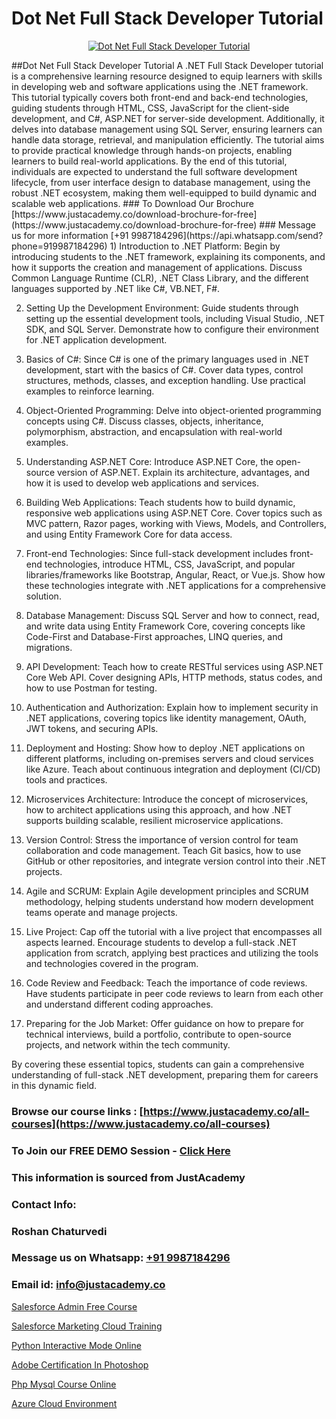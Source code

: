 # Dot Net Full Stack Developer Tutorial

<p align="center">
  <a href="https://justacademy.co/program-detail/full-stack-web-development">
    <img src="https://justacademy.co/storage2/program_images/1704700371.webp" alt="Dot Net Full Stack Developer Tutorial">
  </a>
</p>
##Dot Net Full Stack Developer Tutorial
A .NET Full Stack Developer tutorial is a comprehensive learning resource designed to equip learners with skills in developing web and software applications using the .NET framework. This tutorial typically covers both front-end and back-end technologies, guiding students through HTML, CSS, JavaScript for the client-side development, and C#, ASP.NET for server-side development. Additionally, it delves into database management using SQL Server, ensuring learners can handle data storage, retrieval, and manipulation efficiently. The tutorial aims to provide practical knowledge through hands-on projects, enabling learners to build real-world applications. By the end of this tutorial, individuals are expected to understand the full software development lifecycle, from user interface design to database management, using the robust .NET ecosystem, making them well-equipped to build dynamic and scalable web applications.
### To Download Our Brochure [https://www.justacademy.co/download-brochure-for-free](https://www.justacademy.co/download-brochure-for-free)
### Message us for more information [+91 9987184296](https://api.whatsapp.com/send?phone=919987184296)
1) Introduction to .NET Platform: Begin by introducing students to the .NET framework, explaining its components, and how it supports the creation and management of applications. Discuss Common Language Runtime (CLR), .NET Class Library, and the different languages supported by .NET like C#, VB.NET, F#.

2) Setting Up the Development Environment: Guide students through setting up the essential development tools, including Visual Studio, .NET SDK, and SQL Server. Demonstrate how to configure their environment for .NET application development.

3) Basics of C#: Since C# is one of the primary languages used in .NET development, start with the basics of C#. Cover data types, control structures, methods, classes, and exception handling. Use practical examples to reinforce learning.

4) Object-Oriented Programming: Delve into object-oriented programming concepts using C#. Discuss classes, objects, inheritance, polymorphism, abstraction, and encapsulation with real-world examples.

5) Understanding ASP.NET Core: Introduce ASP.NET Core, the open-source version of ASP.NET. Explain its architecture, advantages, and how it is used to develop web applications and services.

6) Building Web Applications: Teach students how to build dynamic, responsive web applications using ASP.NET Core. Cover topics such as MVC pattern, Razor pages, working with Views, Models, and Controllers, and using Entity Framework Core for data access.

7) Front-end Technologies: Since full-stack development includes front-end technologies, introduce HTML, CSS, JavaScript, and popular libraries/frameworks like Bootstrap, Angular, React, or Vue.js. Show how these technologies integrate with .NET applications for a comprehensive solution.

8) Database Management: Discuss SQL Server and how to connect, read, and write data using Entity Framework Core, covering concepts like Code-First and Database-First approaches, LINQ queries, and migrations.

9) API Development: Teach how to create RESTful services using ASP.NET Core Web API. Cover designing APIs, HTTP methods, status codes, and how to use Postman for testing.

10) Authentication and Authorization: Explain how to implement security in .NET applications, covering topics like identity management, OAuth, JWT tokens, and securing APIs.

11) Deployment and Hosting: Show how to deploy .NET applications on different platforms, including on-premises servers and cloud services like Azure. Teach about continuous integration and deployment (CI/CD) tools and practices.

12) Microservices Architecture: Introduce the concept of microservices, how to architect applications using this approach, and how .NET supports building scalable, resilient microservice applications.

13) Version Control: Stress the importance of version control for team collaboration and code management. Teach Git basics, how to use GitHub or other repositories, and integrate version control into their .NET projects.

14) Agile and SCRUM: Explain Agile development principles and SCRUM methodology, helping students understand how modern development teams operate and manage projects.

15) Live Project: Cap off the tutorial with a live project that encompasses all aspects learned. Encourage students to develop a full-stack .NET application from scratch, applying best practices and utilizing the tools and technologies covered in the program.

16) Code Review and Feedback: Teach the importance of code reviews. Have students participate in peer code reviews to learn from each other and understand different coding approaches.

17) Preparing for the Job Market: Offer guidance on how to prepare for technical interviews, build a portfolio, contribute to open-source projects, and network within the tech community.

By covering these essential topics, students can gain a comprehensive understanding of full-stack .NET development, preparing them for careers in this dynamic field.

### Browse our course links : [https://www.justacademy.co/all-courses](https://www.justacademy.co/all-courses) 
### To Join our FREE DEMO Session - [Click Here](https://www.justacademy.co/register-for-course-demo)


### This information is sourced from JustAcademy
### Contact Info:
### Roshan Chaturvedi
### Message us on Whatsapp: [+91 9987184296](https://api.whatsapp.com/send?phone=919987184296)
### Email id: [info@justacademy.co](mailto:info@justacademy.co)
                
[Salesforce Admin Free Course](https://www.linkedin.com/pulse/salesforce-admin-free-course-justacademy-beangaluru-fkm6c?trackingId=YqcyaaHwf%2F%2BYZOHD8pxo8Q%3D%3D&lipi=urn%3Ali%3Apage%3Ad_flagship3_company_admin%3Bhb2UV31rSJSFfTYND6hNBw%3D%3D)

[Salesforce Marketing Cloud Training](https://www.linkedin.com/pulse/salesforce-marketing-cloud-training-justacademy-ahmedabad-ybhke?trackingId=GkIwRpoorwQbya4kGVOtzw%3D%3D&lipi=urn%3Ali%3Apage%3Ad_flagship3_company_admin%3BejZbnVSUSciRC3KGqYoFiw%3D%3D)

[Python Interactive Mode Online](https://medium.com/@mahi3106/python-interactive-mode-online-c585ca0bf31e)

[Adobe Certification In Photoshop](https://medium.com/@AkashSingh2052/adobe-certification-in-photoshop-4320847f8aea)

[Php Mysql Course Online](https://justacademyin.github.io/justacademy/php-mysql-course-online)

[Azure Cloud Environment](https://justacademyin.github.io/justacademy/azure-cloud-environment)

